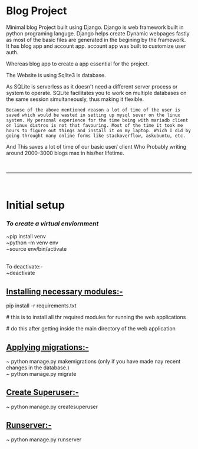 # Blog Project
Minimal blog Project built using Django. 
Django is web framework built in python programing languge.
Django helps create Dynamic webpages fastly as most of the basic files are  generated in the begining by the framework.   
It has blog app and account app.
account app was built to customize user auth.

Whereas blog app to create a app essential for the project.

The Website is using Sqlite3 is database.

As SQLite is serverless as it doesn't need a different server process or system to operate. SQLite facilitates you to work on multiple databases on the same session simultaneously, thus making it flexible. 
    
    Because of the above mentioned reason a lot of time of the user is saved which would be wasted in setting up mysql sever on the linux system. My personal experience for the time being with mariadb client on linux distros is not that favouring. Most of the time it took me hours to figure out things and install it on my laptop. Which I did by going throught many online forms like stackoverflow, askubuntu, etc.


And This saves a lot of time of our basic user/ client Who Probably writing around 2000-3000 blogs max in his/her lifetime.




<br><hr><br>

# Initial setup 

<i><h3>To create a virtual enviornment</h3></i>

~pip install venv <br> ~python -m venv env <br>~source env/bin/activate

<br> To deactivate:-
<br>    ~deactivate

<h2><u>Installing necessary modules:-</u></h2>


pip install -r requirements.txt


\# this is to install all thr required modules for running the web applications

\# do this after getting inside the main directory of the web application



<u><h2>Applying migrations:-</u></h2>

~ python manage.py makemigrations (only if you have made nay recent changes in the database.)<br>
~ python manage.py migrate<br>


<u><h2>Create Superuser:-</u></h2>

~ python manage.py createsuperuser


<u><h2>Runserver:-</u></h2>

~ python manage.py runserver
